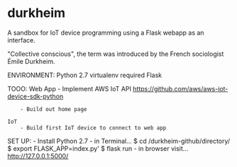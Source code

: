 # durkheim
A sandbox for IoT device programming using a Flask webapp as an interface.

"Collective conscious", the term was introduced by the French sociologist Émile Durkheim.


ENVIRONMENT:
    Python 2.7
        virtualenv required
        Flask


TOOO:
    Web App
        - Implement AWS IoT API
            https://github.com/aws/aws-iot-device-sdk-python

        - Build out home page

    IoT
        - Build first IoT device to connect to web app


SET UP:
    - Install Python 2.7
    - in Terminal...
        $ cd /durkheim-github/directory/
        $ export FLASK_APP=index.py'
        $ flask run
    - in browser visit...
        http://127.0.0.1:5000/

